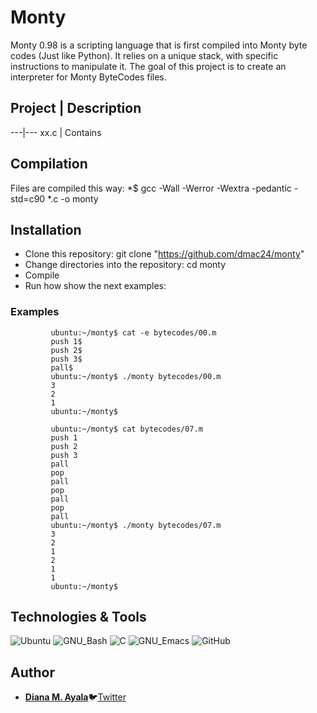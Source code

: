 # Monty

Monty 0.98 is a scripting language that is first compiled into Monty byte codes (Just like Python). It relies on a unique stack, with specific instructions to manipulate it. The goal of this project is to create an interpreter for Monty ByteCodes files.

## Project | Description
---|---
xx.c | Contains

## Compilation

Files are compiled this way: *$ gcc -Wall -Werror -Wextra -pedantic -std=c90 *.c -o monty

## Installation
 
  * Clone this repository: git clone "https://github.com/dmac24/monty"
  * Change directories into the repository: cd monty
  * Compile
  * Run how show the next examples: 

### Examples

```
         ubuntu:~/monty$ cat -e bytecodes/00.m
         push 1$
         push 2$
         push 3$
         pall$
         ubuntu:~/monty$ ./monty bytecodes/00.m
         3
         2
         1
         ubuntu:~/monty$
```

```
         ubuntu:~/monty$ cat bytecodes/07.m 
         push 1
         push 2
         push 3
         pall
         pop
         pall
         pop
         pall
         pop
         pall
         ubuntu:~/monty$ ./monty bytecodes/07.m 
         3
         2
         1
         2
         1 
         1
         ubuntu:~/monty$ 
```

## Technologies & Tools

![Ubuntu](https://img.shields.io/badge/-Ubuntu-E95420?&style=flat-square&logo=Ubuntu&labelColor=282828)
![GNU_Bash](https://img.shields.io/badge/-GNU_Bash-4EAA25?logo=GNU-Bash&style=flat-square&labelColor=282828)
![C](https://img.shields.io/badge/-C-A8B9CC?logo=C&style=flat-square&labelColor=282828)
![GNU_Emacs](https://img.shields.io/badge/-GNU_Emacs-7F5AB6?logo=GNU-Emacs&style=flat-square&labelColor=282828)
![GitHub](https://img.shields.io/badge/-GitHub-181717?logo=GitHub&style=flat-square&labelColor=282828)

## Author
* [**Diana M. Ayala**](https://github.com/dmac24)🐦[Twitter](https://twitter.com/dmc_ayala)

